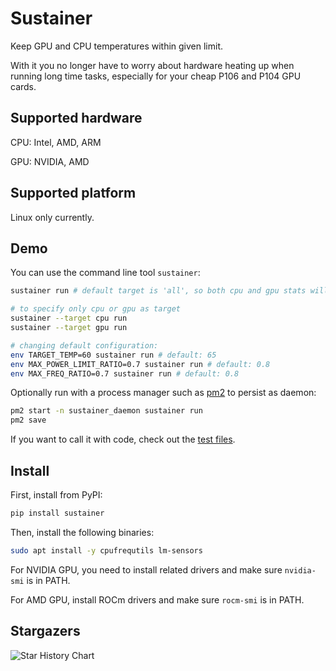 # Sustainer

Keep GPU and CPU temperatures within given limit.

With it you no longer have to worry about hardware heating up when running long time tasks, especially for your cheap P106 and P104 GPU cards.

## Supported hardware

CPU: Intel, AMD, ARM

GPU: NVIDIA, AMD

## Supported platform

Linux only currently.

## Demo

You can use the command line tool `sustainer`:

```bash
sustainer run # default target is 'all', so both cpu and gpu stats will be sustained

# to specify only cpu or gpu as target
sustainer --target cpu run
sustainer --target gpu run 

# changing default configuration:
env TARGET_TEMP=60 sustainer run # default: 65
env MAX_POWER_LIMIT_RATIO=0.7 sustainer run # default: 0.8
env MAX_FREQ_RATIO=0.7 sustainer run # default: 0.8
```

Optionally run with a process manager such as [pm2](https://pm2.keymetrics.io/) to persist as daemon:

```bash
pm2 start -n sustainer_daemon sustainer run
pm2 save
```

If you want to call it with code, check out the [test files](./tests/).

## Install

First, install from PyPI:

```bash
pip install sustainer
```

Then, install the following binaries:

```bash
sudo apt install -y cpufrequtils lm-sensors
```

For NVIDIA GPU, you need to install related drivers and make sure `nvidia-smi` is in PATH.

For AMD GPU, install ROCm drivers and make sure `rocm-smi` is in PATH.

## Stargazers

<picture>
  <source
    media="(prefers-color-scheme: dark)"
    srcset="
      https://api.star-history.com/svg?repos=james4ever0/sustain_gpu_temperature&type=Date&theme=dark
    "
  />
  <source
    media="(prefers-color-scheme: light)"
    srcset="
      https://api.star-history.com/svg?repos=james4ever0/sustain_gpu_temperature&type=Date
    "
  />
  <img
    alt="Star History Chart"
    src="https://api.star-history.com/svg?repos=james4ever0/sustain_gpu_temperature&type=Date"
  />
</picture>